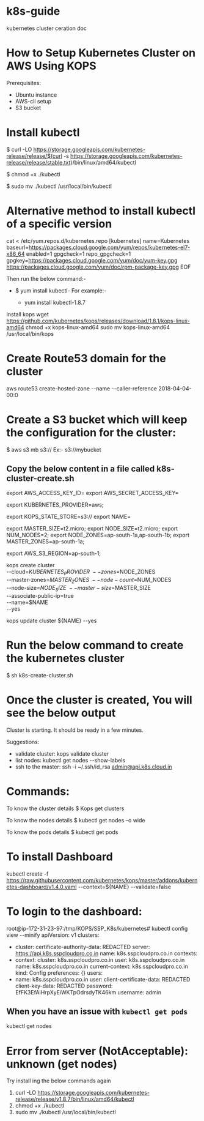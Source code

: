 # k8s-guide
kubernetes cluster ceration doc


# How to Setup Kubernetes Cluster on AWS Using KOPS
Prerequisites:
- Ubuntu instance
- AWS-cli setup
- S3 bucket

# Install kubectl

$ curl -LO https://storage.googleapis.com/kubernetes-release/release/$(curl -s https://storage.googleapis.com/kubernetes-release/release/stable.txt)/bin/linux/amd64/kubectl

$ chmod +x ./kubectl

$ sudo mv ./kubectl /usr/local/bin/kubectl

# Alternative method to install kubectl of a specific version

cat <<EOF > /etc/yum.repos.d/kubernetes.repo
[kubernetes]
name=Kubernetes
baseurl=https://packages.cloud.google.com/yum/repos/kubernetes-el7-x86_64
enabled=1
gpgcheck=1
repo_gpgcheck=1
gpgkey=https://packages.cloud.google.com/yum/doc/yum-key.gpg https://packages.cloud.google.com/yum/doc/rpm-package-key.gpg
EOF
   
Then run the below command:-
- $ yum install kubectl-<version>
For example:- 
   - yum install kubectl-1.8.7
   

Install kops
wget https://github.com/kubernetes/kops/releases/download/1.8.1/kops-linux-amd64
chmod +x kops-linux-amd64
sudo mv kops-linux-amd64 /usr/local/bin/kops

# Create Route53 domain for the cluster

aws route53 create-hosted-zone --name <domain-name> --caller-reference 2018-04-04-00:0


# Create a S3 bucket which will keep the configuration for the cluster:

$ aws s3 mb s3://<your-Bucket-name>
Ex:- s3://mybucket

## Copy the below content in a file called k8s-cluster-create.sh 

export AWS_ACCESS_KEY_ID=<access key>
export AWS_SECRET_ACCESS_KEY=<secret key>

export KUBERNETES_PROVIDER=aws;

export KOPS_STATE_STORE=s3://<bucket name>
export NAME=<domain name>

export MASTER_SIZE=t2.micro;
export NODE_SIZE=t2.micro;
export NUM_NODES=2;
export NODE_ZONES=ap-south-1a,ap-south-1b;
export MASTER_ZONES=ap-south-1a;

export AWS_S3_REGION=ap-south-1;

kops create cluster \
   --cloud=$KUBERNETES_PROVIDER \
   --zones=$NODE_ZONES \
   --master-zones=$MASTER_ZONES \
   --node-count=$NUM_NODES \
   --node-size=$NODE_SIZE \
   --master-size=$MASTER_SIZE \
   --associate-public-ip=true \
   --name=$NAME \
   --yes

kops update cluster ${NAME} --yes





# Run the below command to create the kubernetes cluster


$ sh k8s-create-cluster.sh


# Once the cluster is created, You will see the below output

Cluster is starting.  It should be ready in a few minutes.

Suggestions:
 * validate cluster: kops validate cluster
 * list nodes: kubectl get nodes --show-labels
 * ssh to the master: ssh -i ~/.ssh/id_rsa admin@api.k8s.cloud.in




# Commands:

To know the cluster details
$ Kops get clusters

To know the nodes details
$ kubectl get nodes –o wide

To know the pods details
$ kubectl get pods

# To install Dashboard
kubectl create -f https://raw.githubusercontent.com/kubernetes/kops/master/addons/kubernetes-dashboard/v1.4.0.yaml --context=${NAME} --validate=false



# To login to the dashboard:

root@ip-172-31-23-97:/tmp/KOPS/SSP_K8s/kubernetes# kubectl config view --minify
apiVersion: v1
clusters:
- cluster:
    certificate-authority-data: REDACTED
    server: https://api.k8s.sspcloudpro.co.in
  name: k8s.sspcloudpro.co.in
contexts:
- context:
    cluster: k8s.sspcloudpro.co.in
    user: k8s.sspcloudpro.co.in
  name: k8s.sspcloudpro.co.in
current-context: k8s.sspcloudpro.co.in
kind: Config
preferences: {}
users:
- name: k8s.sspcloudpro.co.in
  user:
    client-certificate-data: REDACTED
    client-key-data: REDACTED
    password: EfFK3EfAiHrpXyEiWKTpOdrsdyTK46km
    username: admin



## When you have an issue with `kubectl get pods`

kubectl get nodes
# Error from server (NotAcceptable): unknown (get nodes)


Try install ing the below commands again

1) curl -LO https://storage.googleapis.com/kubernetes-release/release/v1.8.7/bin/linux/amd64/kubectl
2) chmod +x ./kubectl
3) sudo mv ./kubectl /usr/local/bin/kubectl

